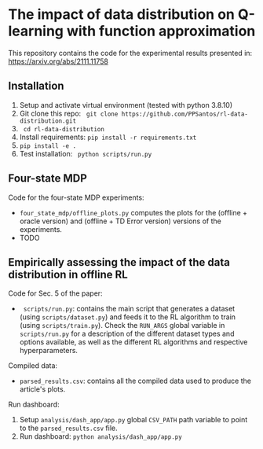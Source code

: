 # The impact of data distribution on Q-learning with function approximation

This repository contains the code for the experimental results presented in: https://arxiv.org/abs/2111.11758

## Installation
1) Setup and activate virtual environment (tested with python 3.8.10)
2) Git clone this repo: ``` git clone https://github.com/PPSantos/rl-data-distribution.git```
3) ``` cd rl-data-distribution```
4) Install requirements: ``` pip install -r requirements.txt ```
5) ``` pip install -e . ```
9) Test installation: ``` python scripts/run.py```

## Four-state MDP

Code for the four-state MDP experiments:
- ```four_state_mdp/offline_plots.py``` computes the plots for the (offline + oracle version) and (offline + TD Error version) versions of the experiments.
- TODO


## Empirically assessing the impact of the data distribution in offline RL

Code for Sec. 5 of the paper:
- ``` scripts/run.py```: contains the main script that generates a dataset (using ```scripts/dataset.py```) and feeds it to the RL algorithm to train (using ```scripts/train.py```). Check the ``` RUN_ARGS ``` global variable in ``` scripts/run.py ``` for a description of the different dataset types and options available, as well as the different RL algorithms and respective hyperparameters.

Compiled data:
- ``` parsed_results.csv ```: contains all the compiled data used to produce the article's plots. 

Run dashboard:
 1) Setup ```analysis/dash_app/app.py``` global ```CSV_PATH``` path variable to point to the ``` parsed_results.csv ``` file.
 2) Run dashboard: ```python analysis/dash_app/app.py```
